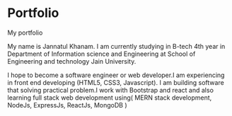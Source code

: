 # Portfolio
My portfolio 

My name is Jannatul Khanam. I am currently studying in B-tech 4th year in Department of Information science and Engineering  at School of Engineering and technology Jain University.

I hope to become a software engineer or web developer.I am experiencing in front end developing (HTML5, CSS3,  Javascript). I am building software that solving practical problem.I work with Bootstrap and react and also learning full stack web development using( MERN stack development, NodeJs, ExpressJs, ReactJs, MongoDB )
